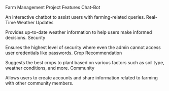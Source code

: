 Farm Management Project
Features
Chat-Bot

An interactive chatbot to assist users with farming-related queries.
Real-Time Weather Updates

Provides up-to-date weather information to help users make informed decisions.
Security

Ensures the highest level of security where even the admin cannot access user credentials like passwords.
Crop Recommendation

Suggests the best crops to plant based on various factors such as soil type, weather conditions, and more.
Community

Allows users to create accounts and share information related to farming with other community members.

